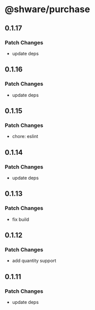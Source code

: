 # @shware/purchase

## 0.1.17

### Patch Changes

- update deps

## 0.1.16

### Patch Changes

- update deps

## 0.1.15

### Patch Changes

- chore: eslint

## 0.1.14

### Patch Changes

- update deps

## 0.1.13

### Patch Changes

- fix build

## 0.1.12

### Patch Changes

- add quantity support

## 0.1.11

### Patch Changes

- update deps
